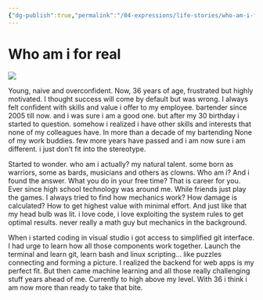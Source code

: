 ```yaml
---
{"dg-publish":true,"permalink":"/04-expressions/life-stories/who-am-i-for-real/","title":"Who am i for real","tags":["personal","writings"]}
---
```



# Who am i for real

![](/_assets/images/who_am_i.png)

Young, naive and overconfident. Now, 36 years of age, frustrated but highly motivated. I thought success will come by default but was wrong. I always felt confident with skills and value i offer to my employee. bartender since 2005 till now. and i was sure i am a good one. but after my 30 birthday i started to question. somehow i realized i have other skills and interests that none of my colleagues have. In more than a decade of my bartending None of my work buddies. few more years have passed and i am now sure i am different. i just don’t fit into the stereotype.

Started to wonder. who am i actually? my natural talent. some born as warriors, some as bards, musicians and others as clowns. Who am i? And i found the answer. What you do in your free time? That is career for you. Ever since high school technology was around me. While friends just play the games. I always tried to find how mechanics work? How damage is calculated? How to get highest value with minimal effort. And just like that my head bulb was lit. i love code, i love exploiting the system rules to get optimal results. never really a math guy but mechanics in the background.

When i started coding in visual studio i got access to simplified git interface. I had urge to learn how all those components work together. Launch the terminal and learn git, learn bash and linux scripting… like puzzles connecting and forming a picture. I realized the backend for web apps is my perfect fit. But then came machine learning and all those really challenging stuff years ahead of me. Currently to high above my level. With 36 i think i am now more than ready to take that bite.
